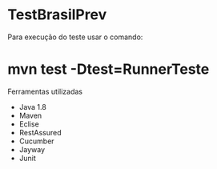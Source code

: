 # TestBrasilPrev


Para execução do teste usar o comando:  
# mvn test -Dtest=RunnerTeste


Ferramentas utilizadas

 * Java 1.8
 * Maven
 * Eclise
 * RestAssured
 * Cucumber
 * Jayway
 * Junit



